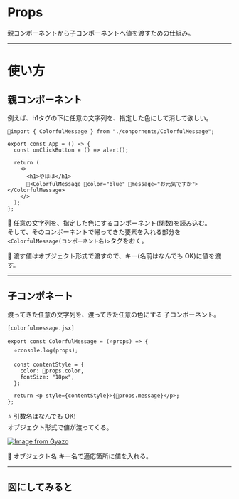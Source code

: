# Props
親コンポーネントから子コンポーネントへ値を渡すための仕組み。
***

# 使い方
## 親コンポーネント
例えば、h1タグの下に任意の文字列を、指定した色にして消して欲しい。
~~~
🩵import { ColorfulMessage } from "./conpornents/ColorfulMessage";

export const App = () => {
  const onClickButton = () => alert();

  return (
    <>
      <h1>やほほ</h1>
      🩵<ColorfulMessage 🩷color="blue" 🩷message="お元気ですか"></ColorfulMessage>
    </>
  );
};
~~~
🩵 任意の文字列を、指定した色にするコンポーネント(関数)を読み込む。  
そして、そのコンポーネントで帰ってきた要素を入れる部分を`<ColorfulMessage(コンポーネント名)>`タグをおく。  

🩷 渡す値はオブジェクト形式で渡すので、キー(名前はなんでも OK)に値を渡す。
***

## 子コンポネート
渡ってきた任意の文字列を、渡ってきた任意の色にする 子コンポーネント。
~~~
[colorfulmessage.jsx]

export const ColorfulMessage = (⭐️props) => {
  ⭐️console.log(props);

  const contentStyle = {
    color: 🧡props.color,
    fontSize: "18px",
  };

  return <p style={contentStyle}>{🧡props.message}</p>;
};
~~~
⭐️ 引数名はなんでも OK!  
オブジェクト形式で値が渡ってくる。  

[![Image from Gyazo](https://i.gyazo.com/5ecd60e34b244a1f5ebc761c02c960fd.png)](https://gyazo.com/5ecd60e34b244a1f5ebc761c02c960fd)


🧡 オブジェクト名.キー名で適応箇所に値を入れる。
***

## 図にしてみると

